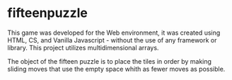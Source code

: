 # fifteenpuzzle

This game was developed for the Web environment, it was created using HTML, CS, and Vanilla Javascript - without the use of any framework or library.
This project utilizes multidimensional arrays.

The object of the fifteen puzzle is to place the tiles in order by making sliding moves that use the empty space whith as fewer moves as possible.
